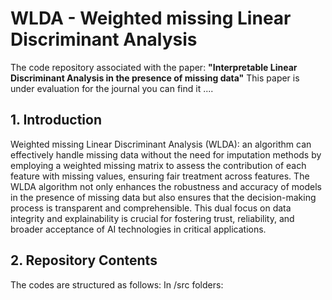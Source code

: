 # WLDA - Weighted missing Linear Discriminant Analysis
The code repository associated with the paper: **"Interpretable Linear Discriminant Analysis in the presence of missing data"**
This paper is under evaluation for the journal you can find it ....

## 1. Introduction
Weighted missing Linear Discriminant Analysis (WLDA): an algorithm can effectively handle missing data without the need for imputation methods by employing a weighted missing matrix to assess the contribution of each feature with missing values, ensuring fair treatment across features. The WLDA algorithm not only enhances the robustness and accuracy of models in the presence of missing data but also ensures that the decision-making process is transparent and comprehensible. This dual focus on data integrity and explainability is crucial for fostering trust, reliability, and broader acceptance of AI technologies in critical applications.

## 2. Repository Contents
The codes are structured as follows:
In /src folders:


 
